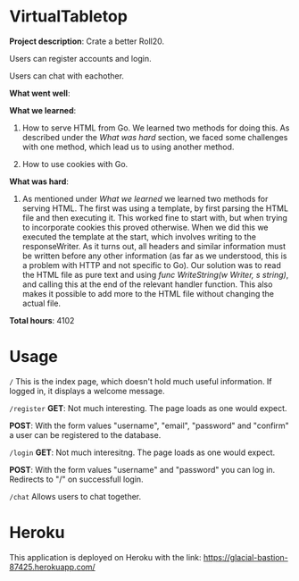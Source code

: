 # VirtualTabletop
**Project description**:
Crate a better Roll20.

Users can register accounts and login.

Users can chat with eachother.


**What went well**:


**What we learned**:
1. How to serve HTML from Go. We learned two methods for doing this. As described under the *What was hard* section, we faced some challenges with one method, which lead us to using another method.

2. How to use cookies with Go.


**What was hard**:
1. As mentioned under *What we learned* we learned two methods for serving HTML. The first was using a template, by first parsing the HTML file and then executing it. This worked fine to start with, but when trying to incorporate cookies this proved otherwise. When we did this we executed the template at the start, which involves writing to the responseWriter. As it turns out, all headers and similar information must be written before any other information (as far as we understood, this is a problem with HTTP and not specific to Go). Our solution was to read the HTML file as pure text and using *func WriteString(w Writer, s string)*, and calling this at the end of the relevant handler function. This also makes it possible to add more to the HTML file without changing the actual file.


**Total hours**:
4102


# Usage
```/```
This is the index page, which doesn't hold much useful information. If logged in, it displays a welcome message.

```/register```
**GET**: Not much interesting. The page loads as one would expect.

**POST**: With the form values "username", "email", "password" and "confirm" a user can be registered to the database.

```/login```
**GET**: Not much interesitng. The page loads as one would expect.

**POST**: With the form values "username" and "password" you can log in. Redirects to "/" on successfull login.

```/chat```
Allows users to chat together.

# Heroku
This application is deployed on Heroku with the link: https://glacial-bastion-87425.herokuapp.com/
